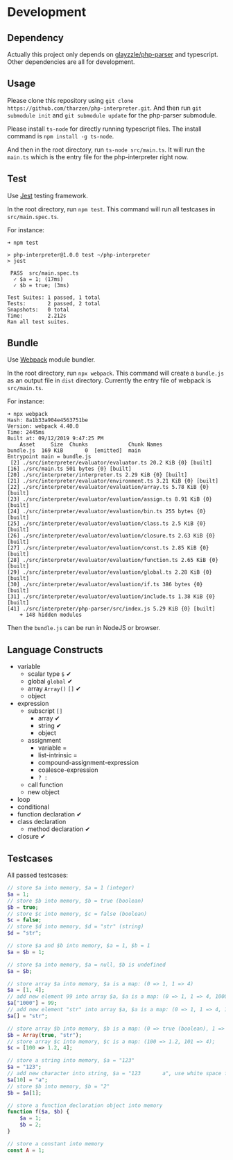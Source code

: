 # Development

## Dependency

Actually this project only depends on [glayzzle/php-parser](https://github.com/glayzzle/php-parser/) and typescript. Other dependencies are all for development.

## Usage

Please clone this repository using `git clone https://github.com/tharzen/php-interpreter.git`. And then run `git submodule init` and `git submodule update` for the php-parser submodule.

Please install `ts-node` for directly running typescript files. The install command is `npm install -g ts-node`.

And then in the root directory, run `ts-node src/main.ts`. It will run the `main.ts` which is the entry file for the php-interpreter right now.

## Test

Use [Jest](https://jestjs.io/en/) testing framework.

In the root directory, run `npm test`. This command will run all testcases in `src/main.spec.ts`.

For instance:
```
➜ npm test

> php-interpreter@1.0.0 test ~/php-interpreter
> jest

 PASS  src/main.spec.ts
  ✓ $a = 1; (17ms)
  ✓ $b = true; (3ms)

Test Suites: 1 passed, 1 total
Tests:       2 passed, 2 total
Snapshots:   0 total
Time:        2.212s
Ran all test suites.
```

## Bundle

Use [Webpack](https://webpack.js.org/) module bundler.

In the root directory, run `npx webpack`. This command will create a `bundle.js` as an output file in `dist` directory. Currently the entry file of webpack is `src/main.ts`.

For instance:
```
➜ npx webpack
Hash: 8a1b33a904e4563751be
Version: webpack 4.40.0
Time: 2445ms
Built at: 09/12/2019 9:47:25 PM
    Asset     Size  Chunks             Chunk Names
bundle.js  169 KiB       0  [emitted]  main
Entrypoint main = bundle.js
 [2] ./src/interpreter/evaluator/evaluator.ts 20.2 KiB {0} [built]
[16] ./src/main.ts 501 bytes {0} [built]
[20] ./src/interpreter/interpreter.ts 2.29 KiB {0} [built]
[21] ./src/interpreter/evaluator/environment.ts 3.21 KiB {0} [built]
[22] ./src/interpreter/evaluator/evaluation/array.ts 5.78 KiB {0} [built]
[23] ./src/interpreter/evaluator/evaluation/assign.ts 8.91 KiB {0} [built]
[24] ./src/interpreter/evaluator/evaluation/bin.ts 255 bytes {0} [built]
[25] ./src/interpreter/evaluator/evaluation/class.ts 2.5 KiB {0} [built]
[26] ./src/interpreter/evaluator/evaluation/closure.ts 2.63 KiB {0} [built]
[27] ./src/interpreter/evaluator/evaluation/const.ts 2.85 KiB {0} [built]
[28] ./src/interpreter/evaluator/evaluation/function.ts 2.65 KiB {0} [built]
[29] ./src/interpreter/evaluator/evaluation/global.ts 2.28 KiB {0} [built]
[30] ./src/interpreter/evaluator/evaluation/if.ts 386 bytes {0} [built]
[31] ./src/interpreter/evaluator/evaluation/include.ts 1.38 KiB {0} [built]
[41] ./src/interpreter/php-parser/src/index.js 5.29 KiB {0} [built]
    + 148 hidden modules
```

Then the `bundle.js` can be run in NodeJS or browser.

## Language Constructs

- variable
  - scalar type `$` ✔
  - global `global` ✔
  - array `Array()` `[]` ✔
  - object
- expression
  - subscript `[]`
    - array ✔
    - string ✔
    - object
  - assignment
    - variable =
    - list-intrinsic =
    - compound-assignment-expression
    - coalesce-expression
    - `? :`
  - call function
  - new object
- loop
- conditional
- function declaration ✔
- class declaration
  - method declaration ✔
- closure ✔

## Testcases

All passed testcases:
```php
// store $a into memory, $a = 1 (integer)
$a = 1;
// store $b into memory, $b = true (boolean)
$b = true;
// store $c into memory, $c = false (boolean)
$c = false;
// store $d into memory, $d = "str" (string)
$d = "str";
```
```php
// store $a and $b into memory, $a = 1, $b = 1
$a = $b = 1;
```
```php
// store $a into memory, $a = null, $b is undefined
$a = $b;
```
```php
// store array $a into memory, $a is a map: (0 => 1, 1 => 4)
$a = [1, 4];
// add new element 99 into array $a, $a is a map: (0 => 1, 1 => 4, 1000 => 99)
$a["1000"] = 99;
// add new element "str" into array $a, $a is a map: (0 => 1, 1 => 4, 1000 => 99, 1001 => "str")
$a[] = "str";

// store array $b into memory, $b is a map: (0 => true (boolean), 1 => "str" (string))
$b = Array(true, "str");
// store array $c into memory, $c is a map: (100 => 1.2, 101 => 4);
$c = [100 => 1.2, 4];
```
```php
// store a string into memory, $a = "123"
$a = "123";
// add new character into string, $a = "123       a", use white space filling the length
$a[10] = "a";
// store $b into memory, $b = "2"
$b = $a[1];
```
```php
// store a function declaration object into memory
function f($a, $b) {
    $a = 1;
    $b = 2;
}
```
```php
// store a constant into memory
const A = 1;
```